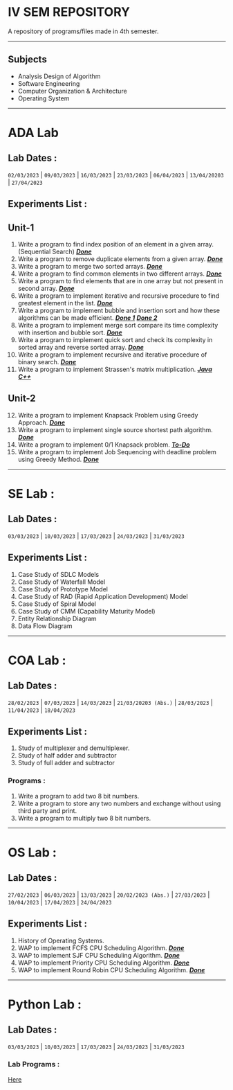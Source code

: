 # IV SEM REPOSITORY
A repository of programs/files made in 4th semester.
***
## Subjects
- Analysis Design of Algorithm
- Software Engineering
- Computer Organization & Architecture
- Operating System
***

# ADA Lab
## Lab Dates :
```02/03/2023``` | ```09/03/2023``` | ```16/03/2023``` | ```23/03/2023``` | ```06/04/2023``` | ```13/04/20203``` | ```27/04/2023```
## Experiments List :
## Unit-1

1. Write a program to find index position of an element in a given array. (Sequential Search) [***Done***](https://github.com/Ansh-Kushwaha/IV-SEM-Repo/blob/main/ADA/Lab%20Programs/1_SequentialSearch.cpp)
2. Write a program to remove duplicate elements from a given array. [***Done***](https://github.com/Ansh-Kushwaha/IV-SEM-Repo/blob/main/ADA/Lab%20Programs/2_RemoveDuplicates.cpp)
3. Write a program to merge two sorted arrays. [***Done***](https://github.com/Ansh-Kushwaha/IV-SEM-Repo/blob/main/ADA/Lab%20Programs/3_Merge.cpp)
4. Write a program to find common elements in two different arrays. [***Done***](https://github.com/Ansh-Kushwaha/IV-SEM-Repo/blob/main/ADA/Lab%20Programs/4_CommomElements.cpp)
5. Write a program to find elements that are in one array but not present in second array. [***Done***](https://github.com/Ansh-Kushwaha/IV-SEM-Repo/blob/main/ADA/Lab%20Programs/5_SetDifference.cpp)
6. Write a program to implement iterative and recursive procedure to find greatest element in the list. [***Done***](https://github.com/Ansh-Kushwaha/IV-SEM-Repo/blob/main/ADA/Lab%20Programs/6_GreatestElement.cpp)
7. Write a program to implement bubble and insertion sort and how these algorithms can be made efficient. [***Done 1***](https://github.com/Ansh-Kushwaha/IV-SEM-Repo/blob/main/ADA/Lab%20Programs/7.1_BubbleSort.cpp) [***Done 2***](https://github.com/Ansh-Kushwaha/IV-SEM-Repo/blob/main/ADA/Lab%20Programs/7.2_InsertionSort.cpp)
8. Write a program to implement merge sort compare its time complexity with insertion and bubble sort. [***Done***](https://github.com/Ansh-Kushwaha/IV-SEM-Repo/blob/main/ADA/Lab%20Programs/8_MergeSort.cpp)
9. Write a program to implement quick sort and check its complexity in sorted array and reverse sorted array. [***Done***](https://github.com/Ansh-Kushwaha/IV-SEM-Repo/blob/main/ADA/Lab%20Programs/9_QuickSort.cpp)
10. Write a program to implement recursive and iterative procedure of binary search. [***Done***](https://github.com/Ansh-Kushwaha/IV-SEM-Repo/blob/main/ADA/Lab%20Programs/10_BinarySearch.cpp)
11. Write a program to implement Strassen's matrix multiplication. [***Java***](https://github.com/Ansh-Kushwaha/IV-SEM-Repo/blob/main/ADA/Lab%20Programs/11.2_StrassenMultiplication.java) [***C++***](https://github.com/Ansh-Kushwaha/IV-SEM-Repo/blob/main/ADA/Lab%20Programs/11.1_StrassenMultiplication.cpp)
## Unit-2
12. Write a program to implement Knapsack Problem using Greedy Approach. [***Done***](https://github.com/Ansh-Kushwaha/IV-SEM-Repo/blob/main/ADA/Lab%20Programs/12_KnapsackProblem.cpp)
13. Write a program to implement single source shortest path algorithm. [***Done***](https://github.com/Ansh-Kushwaha/IV-SEM-Repo/blob/main/ADA/Lab%20Programs/13_SingleSourceShortPath.cpp)
14. Write a program to implement 0/1 Knapsack problem. [***To-Do***](https://github.com/Ansh-Kushwaha/IV-SEM-Repo/blob/main/ADA/Lab%20Programs/14_0-1Knapsack.cpp)
15. Write a program to implement Job Sequencing with deadline problem using Greedy Method. [***Done***](https://github.com/Ansh-Kushwaha/IV-SEM-Repo/blob/main/ADA/Lab%20Programs/15_JobSequencing.cpp)

***

# SE Lab :
## Lab Dates :
```03/03/2023``` | ```10/03/2023``` | ```17/03/2023``` | ```24/03/2023``` | ```31/03/2023```
## Experiments List :
1. Case Study of SDLC Models
2. Case Study of Waterfall Model
3. Case Study of Prototype Model
4. Case Study of RAD (Rapid Application Development) Model
5. Case Study of Spiral Model
6. Case Study of CMM (Capability Maturity Model)
7. Entity Relationship Diagram
8. Data Flow Diagram

***

# COA Lab :
## Lab Dates :
```28/02/2023``` | ```07/03/2023``` | ```14/03/2023``` | ```21/03/20203 (Abs.)``` | ```28/03/2023``` | ```11/04/2023``` | ```18/04/2023```
## Experiments List :
1. Study of multiplexer and demultiplexer.
2. Study of half adder and subtractor
3. Study of full adder and subtractor

### Programs :
1. Write a program to add two 8 bit numbers.
2. Write a program to store any two numbers and exchange without using third party and print.
3. Write a program to multiply two 8 bit numbers.
***

# OS Lab :
## Lab Dates :
```27/02/2023``` | ```06/03/2023``` | ```13/03/2023``` | ```20/02/2023 (Abs.)``` | ```27/03/2023``` | ```10/04/2023``` | ```17/04/2023``` | ```24/04/2023```
## Experiments List :
1. History of Operating Systems.
2. WAP to implement FCFS CPU Scheduling Algorithm. [***Done***](https://github.com/Ansh-Kushwaha/IV-SEM-Repo/blob/main/OS/Process%20Scheduling/FCFS.java)
2. WAP to implement SJF CPU Scheduling Algorithm. [***Done***](https://github.com/Ansh-Kushwaha/IV-SEM-Repo/blob/main/OS/Process%20Scheduling/ShortestJobFirst.java)
2. WAP to implement Priority CPU Scheduling Algorithm. [***Done***](https://github.com/Ansh-Kushwaha/IV-SEM-Repo/blob/main/OS/Process%20Scheduling/PriorityScheduling.java)
2. WAP to implement Round Robin CPU Scheduling Algorithm. [***Done***](https://github.com/Ansh-Kushwaha/IV-SEM-Repo/blob/main/OS/Process%20Scheduling/RoundRobin.java)
***

# Python Lab :
## Lab Dates :
```03/03/2023``` | ```10/03/2023``` | ```17/03/2023``` | ```24/03/2023``` | ```31/03/2023```
### Lab Programs :
[Here](https://github.com/Ansh-Kushwaha/IV-SEM-Repo/blob/main/Python/Problems.md)
